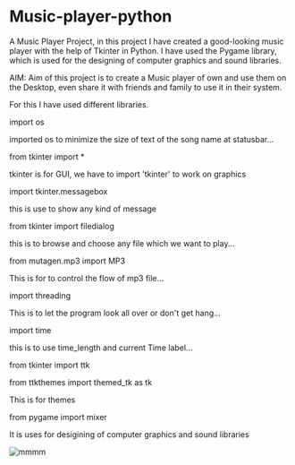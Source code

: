 # Music-player-python

A Music Player Project, in this project I have created a good-looking music player with the help of Tkinter in Python. I have used the Pygame library, which is used for the designing of computer graphics and sound libraries.

AIM: Aim of this project is to create a Music player of own and use them on the Desktop, even share it with friends and family to use it in their system.

For this I have used different libraries.

import os

imported os to minimize the size of text of the song name at statusbar...

from tkinter import * 

tkinter is for GUI, we have to import 'tkinter' to work on graphics

import tkinter.messagebox 

this is use to show any kind of message

from tkinter import filedialog 

this is to browse and choose any file which we want to play...

from mutagen.mp3 import MP3 

This is for to control the flow of mp3 file...

import threading 

This is to let the program look all over or don't get hang... 

import time 

this is to use time_length and current Time label...

from tkinter import ttk

from ttkthemes import themed_tk as tk  

This is for themes

from pygame import mixer 

It is uses for desigining of computer graphics and sound libraries 

![mmmm](https://user-images.githubusercontent.com/33418077/132460622-2fae13d8-3d8e-4372-aadb-56c2a1397ea6.PNG)

